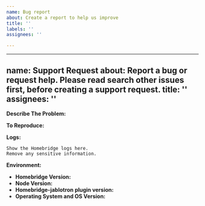 ```yaml
---
name: Bug report
about: Create a report to help us improve
title: ''
labels: ''
assignees: ''

---
```


---
name: Support Request
about: Report a bug or request help. Please read search other issues first, before creating a support request.
title: ''
assignees: ''
---

**Describe The Problem:**
<!-- A clear and concise description of what the issue is. -->

**To Reproduce:**
<!-- Steps to reproduce the behavior. -->

**Logs:**
<!-- In order to be helpful, include the relevant logs from Homebridge, if applicable. -->

```
Show the Homebridge logs here.
Remove any sensitive information.
```

**Environment:**

* **Homebridge Version:** <!-- homebridge -V -->
* **Node Version:** <!-- node -v -->
* **Homebridge-jablotron plugin version:** <!-- v2.5.5 -->
* **Operating System and OS Version:** <!-- Raspbian / Ubuntu / Debian / Windows / macOS / Docker -->
